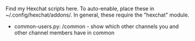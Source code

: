 Find my Hexchat scripts here.  To auto-enable, place these in ~/.config/hexchat/addons/.  In general, these require the "hexchat" module.

- common-users.py:  /common - show which other channels you and other channel members have in common
